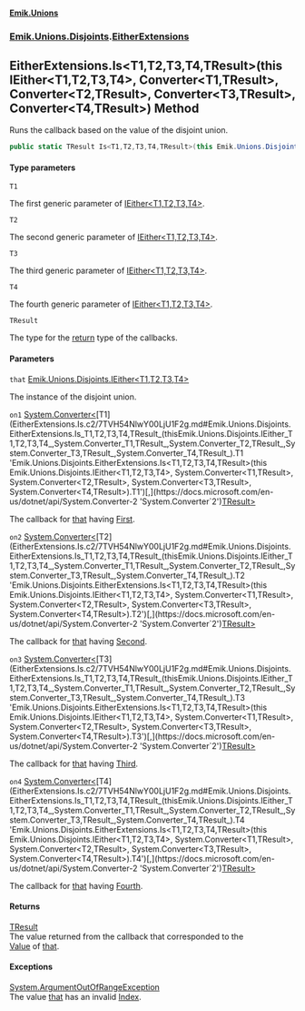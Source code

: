 #### [Emik.Unions](index.md 'index')
### [Emik.Unions.Disjoints](Emik.Unions.Disjoints.md 'Emik.Unions.Disjoints').[EitherExtensions](EitherExtensions.md 'Emik.Unions.Disjoints.EitherExtensions')

## EitherExtensions.Is<T1,T2,T3,T4,TResult>(this IEither<T1,T2,T3,T4>, Converter<T1,TResult>, Converter<T2,TResult>, Converter<T3,TResult>, Converter<T4,TResult>) Method

Runs the callback based on the value of the disjoint union.

```csharp
public static TResult Is<T1,T2,T3,T4,TResult>(this Emik.Unions.Disjoints.IEither<T1,T2,T3,T4> that, System.Converter<T1,TResult> on1, System.Converter<T2,TResult> on2, System.Converter<T3,TResult> on3, System.Converter<T4,TResult> on4);
```
#### Type parameters

<a name='Emik.Unions.Disjoints.EitherExtensions.Is_T1,T2,T3,T4,TResult_(thisEmik.Unions.Disjoints.IEither_T1,T2,T3,T4_,System.Converter_T1,TResult_,System.Converter_T2,TResult_,System.Converter_T3,TResult_,System.Converter_T4,TResult_).T1'></a>

`T1`

The first generic parameter of [IEither&lt;T1,T2,T3,T4&gt;](IEither_T1,T2,T3,T4_.md 'Emik.Unions.Disjoints.IEither<T1,T2,T3,T4>').

<a name='Emik.Unions.Disjoints.EitherExtensions.Is_T1,T2,T3,T4,TResult_(thisEmik.Unions.Disjoints.IEither_T1,T2,T3,T4_,System.Converter_T1,TResult_,System.Converter_T2,TResult_,System.Converter_T3,TResult_,System.Converter_T4,TResult_).T2'></a>

`T2`

The second generic parameter of [IEither&lt;T1,T2,T3,T4&gt;](IEither_T1,T2,T3,T4_.md 'Emik.Unions.Disjoints.IEither<T1,T2,T3,T4>').

<a name='Emik.Unions.Disjoints.EitherExtensions.Is_T1,T2,T3,T4,TResult_(thisEmik.Unions.Disjoints.IEither_T1,T2,T3,T4_,System.Converter_T1,TResult_,System.Converter_T2,TResult_,System.Converter_T3,TResult_,System.Converter_T4,TResult_).T3'></a>

`T3`

The third generic parameter of [IEither&lt;T1,T2,T3,T4&gt;](IEither_T1,T2,T3,T4_.md 'Emik.Unions.Disjoints.IEither<T1,T2,T3,T4>').

<a name='Emik.Unions.Disjoints.EitherExtensions.Is_T1,T2,T3,T4,TResult_(thisEmik.Unions.Disjoints.IEither_T1,T2,T3,T4_,System.Converter_T1,TResult_,System.Converter_T2,TResult_,System.Converter_T3,TResult_,System.Converter_T4,TResult_).T4'></a>

`T4`

The fourth generic parameter of [IEither&lt;T1,T2,T3,T4&gt;](IEither_T1,T2,T3,T4_.md 'Emik.Unions.Disjoints.IEither<T1,T2,T3,T4>').

<a name='Emik.Unions.Disjoints.EitherExtensions.Is_T1,T2,T3,T4,TResult_(thisEmik.Unions.Disjoints.IEither_T1,T2,T3,T4_,System.Converter_T1,TResult_,System.Converter_T2,TResult_,System.Converter_T3,TResult_,System.Converter_T4,TResult_).TResult'></a>

`TResult`

The type for the [return](https://docs.microsoft.com/en-us/dotnet/csharp/language-reference/keywords/return 'https://docs.microsoft.com/en-us/dotnet/csharp/language-reference/keywords/return') type of the callbacks.
#### Parameters

<a name='Emik.Unions.Disjoints.EitherExtensions.Is_T1,T2,T3,T4,TResult_(thisEmik.Unions.Disjoints.IEither_T1,T2,T3,T4_,System.Converter_T1,TResult_,System.Converter_T2,TResult_,System.Converter_T3,TResult_,System.Converter_T4,TResult_).that'></a>

`that` [Emik.Unions.Disjoints.IEither&lt;](IEither_T1,T2,T3,T4_.md 'Emik.Unions.Disjoints.IEither<T1,T2,T3,T4>')[T1](EitherExtensions.Is.c2/7TVH54NlwY00LjU1F2g.md#Emik.Unions.Disjoints.EitherExtensions.Is_T1,T2,T3,T4,TResult_(thisEmik.Unions.Disjoints.IEither_T1,T2,T3,T4_,System.Converter_T1,TResult_,System.Converter_T2,TResult_,System.Converter_T3,TResult_,System.Converter_T4,TResult_).T1 'Emik.Unions.Disjoints.EitherExtensions.Is<T1,T2,T3,T4,TResult>(this Emik.Unions.Disjoints.IEither<T1,T2,T3,T4>, System.Converter<T1,TResult>, System.Converter<T2,TResult>, System.Converter<T3,TResult>, System.Converter<T4,TResult>).T1')[,](IEither_T1,T2,T3,T4_.md 'Emik.Unions.Disjoints.IEither<T1,T2,T3,T4>')[T2](EitherExtensions.Is.c2/7TVH54NlwY00LjU1F2g.md#Emik.Unions.Disjoints.EitherExtensions.Is_T1,T2,T3,T4,TResult_(thisEmik.Unions.Disjoints.IEither_T1,T2,T3,T4_,System.Converter_T1,TResult_,System.Converter_T2,TResult_,System.Converter_T3,TResult_,System.Converter_T4,TResult_).T2 'Emik.Unions.Disjoints.EitherExtensions.Is<T1,T2,T3,T4,TResult>(this Emik.Unions.Disjoints.IEither<T1,T2,T3,T4>, System.Converter<T1,TResult>, System.Converter<T2,TResult>, System.Converter<T3,TResult>, System.Converter<T4,TResult>).T2')[,](IEither_T1,T2,T3,T4_.md 'Emik.Unions.Disjoints.IEither<T1,T2,T3,T4>')[T3](EitherExtensions.Is.c2/7TVH54NlwY00LjU1F2g.md#Emik.Unions.Disjoints.EitherExtensions.Is_T1,T2,T3,T4,TResult_(thisEmik.Unions.Disjoints.IEither_T1,T2,T3,T4_,System.Converter_T1,TResult_,System.Converter_T2,TResult_,System.Converter_T3,TResult_,System.Converter_T4,TResult_).T3 'Emik.Unions.Disjoints.EitherExtensions.Is<T1,T2,T3,T4,TResult>(this Emik.Unions.Disjoints.IEither<T1,T2,T3,T4>, System.Converter<T1,TResult>, System.Converter<T2,TResult>, System.Converter<T3,TResult>, System.Converter<T4,TResult>).T3')[,](IEither_T1,T2,T3,T4_.md 'Emik.Unions.Disjoints.IEither<T1,T2,T3,T4>')[T4](EitherExtensions.Is.c2/7TVH54NlwY00LjU1F2g.md#Emik.Unions.Disjoints.EitherExtensions.Is_T1,T2,T3,T4,TResult_(thisEmik.Unions.Disjoints.IEither_T1,T2,T3,T4_,System.Converter_T1,TResult_,System.Converter_T2,TResult_,System.Converter_T3,TResult_,System.Converter_T4,TResult_).T4 'Emik.Unions.Disjoints.EitherExtensions.Is<T1,T2,T3,T4,TResult>(this Emik.Unions.Disjoints.IEither<T1,T2,T3,T4>, System.Converter<T1,TResult>, System.Converter<T2,TResult>, System.Converter<T3,TResult>, System.Converter<T4,TResult>).T4')[&gt;](IEither_T1,T2,T3,T4_.md 'Emik.Unions.Disjoints.IEither<T1,T2,T3,T4>')

The instance of the disjoint union.

<a name='Emik.Unions.Disjoints.EitherExtensions.Is_T1,T2,T3,T4,TResult_(thisEmik.Unions.Disjoints.IEither_T1,T2,T3,T4_,System.Converter_T1,TResult_,System.Converter_T2,TResult_,System.Converter_T3,TResult_,System.Converter_T4,TResult_).on1'></a>

`on1` [System.Converter&lt;](https://docs.microsoft.com/en-us/dotnet/api/System.Converter-2 'System.Converter`2')[T1](EitherExtensions.Is.c2/7TVH54NlwY00LjU1F2g.md#Emik.Unions.Disjoints.EitherExtensions.Is_T1,T2,T3,T4,TResult_(thisEmik.Unions.Disjoints.IEither_T1,T2,T3,T4_,System.Converter_T1,TResult_,System.Converter_T2,TResult_,System.Converter_T3,TResult_,System.Converter_T4,TResult_).T1 'Emik.Unions.Disjoints.EitherExtensions.Is<T1,T2,T3,T4,TResult>(this Emik.Unions.Disjoints.IEither<T1,T2,T3,T4>, System.Converter<T1,TResult>, System.Converter<T2,TResult>, System.Converter<T3,TResult>, System.Converter<T4,TResult>).T1')[,](https://docs.microsoft.com/en-us/dotnet/api/System.Converter-2 'System.Converter`2')[TResult](EitherExtensions.Is.c2/7TVH54NlwY00LjU1F2g.md#Emik.Unions.Disjoints.EitherExtensions.Is_T1,T2,T3,T4,TResult_(thisEmik.Unions.Disjoints.IEither_T1,T2,T3,T4_,System.Converter_T1,TResult_,System.Converter_T2,TResult_,System.Converter_T3,TResult_,System.Converter_T4,TResult_).TResult 'Emik.Unions.Disjoints.EitherExtensions.Is<T1,T2,T3,T4,TResult>(this Emik.Unions.Disjoints.IEither<T1,T2,T3,T4>, System.Converter<T1,TResult>, System.Converter<T2,TResult>, System.Converter<T3,TResult>, System.Converter<T4,TResult>).TResult')[&gt;](https://docs.microsoft.com/en-us/dotnet/api/System.Converter-2 'System.Converter`2')

The callback for [that](EitherExtensions.Is.c2/7TVH54NlwY00LjU1F2g.md#Emik.Unions.Disjoints.EitherExtensions.Is_T1,T2,T3,T4,TResult_(thisEmik.Unions.Disjoints.IEither_T1,T2,T3,T4_,System.Converter_T1,TResult_,System.Converter_T2,TResult_,System.Converter_T3,TResult_,System.Converter_T4,TResult_).that 'Emik.Unions.Disjoints.EitherExtensions.Is<T1,T2,T3,T4,TResult>(this Emik.Unions.Disjoints.IEither<T1,T2,T3,T4>, System.Converter<T1,TResult>, System.Converter<T2,TResult>, System.Converter<T3,TResult>, System.Converter<T4,TResult>).that') having [First](IEither_T1,T2,T3,T4_.First.md 'Emik.Unions.Disjoints.IEither<T1,T2,T3,T4>.First').

<a name='Emik.Unions.Disjoints.EitherExtensions.Is_T1,T2,T3,T4,TResult_(thisEmik.Unions.Disjoints.IEither_T1,T2,T3,T4_,System.Converter_T1,TResult_,System.Converter_T2,TResult_,System.Converter_T3,TResult_,System.Converter_T4,TResult_).on2'></a>

`on2` [System.Converter&lt;](https://docs.microsoft.com/en-us/dotnet/api/System.Converter-2 'System.Converter`2')[T2](EitherExtensions.Is.c2/7TVH54NlwY00LjU1F2g.md#Emik.Unions.Disjoints.EitherExtensions.Is_T1,T2,T3,T4,TResult_(thisEmik.Unions.Disjoints.IEither_T1,T2,T3,T4_,System.Converter_T1,TResult_,System.Converter_T2,TResult_,System.Converter_T3,TResult_,System.Converter_T4,TResult_).T2 'Emik.Unions.Disjoints.EitherExtensions.Is<T1,T2,T3,T4,TResult>(this Emik.Unions.Disjoints.IEither<T1,T2,T3,T4>, System.Converter<T1,TResult>, System.Converter<T2,TResult>, System.Converter<T3,TResult>, System.Converter<T4,TResult>).T2')[,](https://docs.microsoft.com/en-us/dotnet/api/System.Converter-2 'System.Converter`2')[TResult](EitherExtensions.Is.c2/7TVH54NlwY00LjU1F2g.md#Emik.Unions.Disjoints.EitherExtensions.Is_T1,T2,T3,T4,TResult_(thisEmik.Unions.Disjoints.IEither_T1,T2,T3,T4_,System.Converter_T1,TResult_,System.Converter_T2,TResult_,System.Converter_T3,TResult_,System.Converter_T4,TResult_).TResult 'Emik.Unions.Disjoints.EitherExtensions.Is<T1,T2,T3,T4,TResult>(this Emik.Unions.Disjoints.IEither<T1,T2,T3,T4>, System.Converter<T1,TResult>, System.Converter<T2,TResult>, System.Converter<T3,TResult>, System.Converter<T4,TResult>).TResult')[&gt;](https://docs.microsoft.com/en-us/dotnet/api/System.Converter-2 'System.Converter`2')

The callback for [that](EitherExtensions.Is.c2/7TVH54NlwY00LjU1F2g.md#Emik.Unions.Disjoints.EitherExtensions.Is_T1,T2,T3,T4,TResult_(thisEmik.Unions.Disjoints.IEither_T1,T2,T3,T4_,System.Converter_T1,TResult_,System.Converter_T2,TResult_,System.Converter_T3,TResult_,System.Converter_T4,TResult_).that 'Emik.Unions.Disjoints.EitherExtensions.Is<T1,T2,T3,T4,TResult>(this Emik.Unions.Disjoints.IEither<T1,T2,T3,T4>, System.Converter<T1,TResult>, System.Converter<T2,TResult>, System.Converter<T3,TResult>, System.Converter<T4,TResult>).that') having [Second](IEither_T1,T2,T3,T4_.Second.md 'Emik.Unions.Disjoints.IEither<T1,T2,T3,T4>.Second').

<a name='Emik.Unions.Disjoints.EitherExtensions.Is_T1,T2,T3,T4,TResult_(thisEmik.Unions.Disjoints.IEither_T1,T2,T3,T4_,System.Converter_T1,TResult_,System.Converter_T2,TResult_,System.Converter_T3,TResult_,System.Converter_T4,TResult_).on3'></a>

`on3` [System.Converter&lt;](https://docs.microsoft.com/en-us/dotnet/api/System.Converter-2 'System.Converter`2')[T3](EitherExtensions.Is.c2/7TVH54NlwY00LjU1F2g.md#Emik.Unions.Disjoints.EitherExtensions.Is_T1,T2,T3,T4,TResult_(thisEmik.Unions.Disjoints.IEither_T1,T2,T3,T4_,System.Converter_T1,TResult_,System.Converter_T2,TResult_,System.Converter_T3,TResult_,System.Converter_T4,TResult_).T3 'Emik.Unions.Disjoints.EitherExtensions.Is<T1,T2,T3,T4,TResult>(this Emik.Unions.Disjoints.IEither<T1,T2,T3,T4>, System.Converter<T1,TResult>, System.Converter<T2,TResult>, System.Converter<T3,TResult>, System.Converter<T4,TResult>).T3')[,](https://docs.microsoft.com/en-us/dotnet/api/System.Converter-2 'System.Converter`2')[TResult](EitherExtensions.Is.c2/7TVH54NlwY00LjU1F2g.md#Emik.Unions.Disjoints.EitherExtensions.Is_T1,T2,T3,T4,TResult_(thisEmik.Unions.Disjoints.IEither_T1,T2,T3,T4_,System.Converter_T1,TResult_,System.Converter_T2,TResult_,System.Converter_T3,TResult_,System.Converter_T4,TResult_).TResult 'Emik.Unions.Disjoints.EitherExtensions.Is<T1,T2,T3,T4,TResult>(this Emik.Unions.Disjoints.IEither<T1,T2,T3,T4>, System.Converter<T1,TResult>, System.Converter<T2,TResult>, System.Converter<T3,TResult>, System.Converter<T4,TResult>).TResult')[&gt;](https://docs.microsoft.com/en-us/dotnet/api/System.Converter-2 'System.Converter`2')

The callback for [that](EitherExtensions.Is.c2/7TVH54NlwY00LjU1F2g.md#Emik.Unions.Disjoints.EitherExtensions.Is_T1,T2,T3,T4,TResult_(thisEmik.Unions.Disjoints.IEither_T1,T2,T3,T4_,System.Converter_T1,TResult_,System.Converter_T2,TResult_,System.Converter_T3,TResult_,System.Converter_T4,TResult_).that 'Emik.Unions.Disjoints.EitherExtensions.Is<T1,T2,T3,T4,TResult>(this Emik.Unions.Disjoints.IEither<T1,T2,T3,T4>, System.Converter<T1,TResult>, System.Converter<T2,TResult>, System.Converter<T3,TResult>, System.Converter<T4,TResult>).that') having [Third](IEither_T1,T2,T3,T4_.Third.md 'Emik.Unions.Disjoints.IEither<T1,T2,T3,T4>.Third').

<a name='Emik.Unions.Disjoints.EitherExtensions.Is_T1,T2,T3,T4,TResult_(thisEmik.Unions.Disjoints.IEither_T1,T2,T3,T4_,System.Converter_T1,TResult_,System.Converter_T2,TResult_,System.Converter_T3,TResult_,System.Converter_T4,TResult_).on4'></a>

`on4` [System.Converter&lt;](https://docs.microsoft.com/en-us/dotnet/api/System.Converter-2 'System.Converter`2')[T4](EitherExtensions.Is.c2/7TVH54NlwY00LjU1F2g.md#Emik.Unions.Disjoints.EitherExtensions.Is_T1,T2,T3,T4,TResult_(thisEmik.Unions.Disjoints.IEither_T1,T2,T3,T4_,System.Converter_T1,TResult_,System.Converter_T2,TResult_,System.Converter_T3,TResult_,System.Converter_T4,TResult_).T4 'Emik.Unions.Disjoints.EitherExtensions.Is<T1,T2,T3,T4,TResult>(this Emik.Unions.Disjoints.IEither<T1,T2,T3,T4>, System.Converter<T1,TResult>, System.Converter<T2,TResult>, System.Converter<T3,TResult>, System.Converter<T4,TResult>).T4')[,](https://docs.microsoft.com/en-us/dotnet/api/System.Converter-2 'System.Converter`2')[TResult](EitherExtensions.Is.c2/7TVH54NlwY00LjU1F2g.md#Emik.Unions.Disjoints.EitherExtensions.Is_T1,T2,T3,T4,TResult_(thisEmik.Unions.Disjoints.IEither_T1,T2,T3,T4_,System.Converter_T1,TResult_,System.Converter_T2,TResult_,System.Converter_T3,TResult_,System.Converter_T4,TResult_).TResult 'Emik.Unions.Disjoints.EitherExtensions.Is<T1,T2,T3,T4,TResult>(this Emik.Unions.Disjoints.IEither<T1,T2,T3,T4>, System.Converter<T1,TResult>, System.Converter<T2,TResult>, System.Converter<T3,TResult>, System.Converter<T4,TResult>).TResult')[&gt;](https://docs.microsoft.com/en-us/dotnet/api/System.Converter-2 'System.Converter`2')

The callback for [that](EitherExtensions.Is.c2/7TVH54NlwY00LjU1F2g.md#Emik.Unions.Disjoints.EitherExtensions.Is_T1,T2,T3,T4,TResult_(thisEmik.Unions.Disjoints.IEither_T1,T2,T3,T4_,System.Converter_T1,TResult_,System.Converter_T2,TResult_,System.Converter_T3,TResult_,System.Converter_T4,TResult_).that 'Emik.Unions.Disjoints.EitherExtensions.Is<T1,T2,T3,T4,TResult>(this Emik.Unions.Disjoints.IEither<T1,T2,T3,T4>, System.Converter<T1,TResult>, System.Converter<T2,TResult>, System.Converter<T3,TResult>, System.Converter<T4,TResult>).that') having [Fourth](IEither_T1,T2,T3,T4_.Fourth.md 'Emik.Unions.Disjoints.IEither<T1,T2,T3,T4>.Fourth').

#### Returns
[TResult](EitherExtensions.Is.c2/7TVH54NlwY00LjU1F2g.md#Emik.Unions.Disjoints.EitherExtensions.Is_T1,T2,T3,T4,TResult_(thisEmik.Unions.Disjoints.IEither_T1,T2,T3,T4_,System.Converter_T1,TResult_,System.Converter_T2,TResult_,System.Converter_T3,TResult_,System.Converter_T4,TResult_).TResult 'Emik.Unions.Disjoints.EitherExtensions.Is<T1,T2,T3,T4,TResult>(this Emik.Unions.Disjoints.IEither<T1,T2,T3,T4>, System.Converter<T1,TResult>, System.Converter<T2,TResult>, System.Converter<T3,TResult>, System.Converter<T4,TResult>).TResult')  
The value returned from the callback that corresponded to the  
[Value](IEither.Value.md 'Emik.Unions.Disjoints.IEither.Value') of [that](EitherExtensions.Is.c2/7TVH54NlwY00LjU1F2g.md#Emik.Unions.Disjoints.EitherExtensions.Is_T1,T2,T3,T4,TResult_(thisEmik.Unions.Disjoints.IEither_T1,T2,T3,T4_,System.Converter_T1,TResult_,System.Converter_T2,TResult_,System.Converter_T3,TResult_,System.Converter_T4,TResult_).that 'Emik.Unions.Disjoints.EitherExtensions.Is<T1,T2,T3,T4,TResult>(this Emik.Unions.Disjoints.IEither<T1,T2,T3,T4>, System.Converter<T1,TResult>, System.Converter<T2,TResult>, System.Converter<T3,TResult>, System.Converter<T4,TResult>).that').

#### Exceptions

[System.ArgumentOutOfRangeException](https://docs.microsoft.com/en-us/dotnet/api/System.ArgumentOutOfRangeException 'System.ArgumentOutOfRangeException')  
The value [that](EitherExtensions.Is.c2/7TVH54NlwY00LjU1F2g.md#Emik.Unions.Disjoints.EitherExtensions.Is_T1,T2,T3,T4,TResult_(thisEmik.Unions.Disjoints.IEither_T1,T2,T3,T4_,System.Converter_T1,TResult_,System.Converter_T2,TResult_,System.Converter_T3,TResult_,System.Converter_T4,TResult_).that 'Emik.Unions.Disjoints.EitherExtensions.Is<T1,T2,T3,T4,TResult>(this Emik.Unions.Disjoints.IEither<T1,T2,T3,T4>, System.Converter<T1,TResult>, System.Converter<T2,TResult>, System.Converter<T3,TResult>, System.Converter<T4,TResult>).that') has an invalid [Index](IEither.Index.md 'Emik.Unions.Disjoints.IEither.Index').
